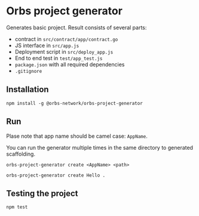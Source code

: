 # Orbs project generator

Generates basic project. Result consists of several parts:

* contract in `src/contract/app/contract.go`
* JS interface in `src/app.js`
* Deployment script in `src/deploy_app.js`
* End to end test in `test/app_test.js`
* `package.json` with all required dependencies
* `.gitignore`

## Installation

```
npm install -g @orbs-network/orbs-project-generator
```

## Run

Plase note that app name should be camel case: `AppName`.

You can run the generator multiple times in the same directory to generated scaffolding.

```
orbs-project-generator create <AppName> <path>
```

```
orbs-project-generator create Hello .
```

## Testing the project

```
npm test
```
